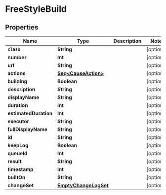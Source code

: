 

# FreeStyleBuild


## Properties

Name | Type | Description | Notes
------------ | ------------- | ------------- | -------------
**`class`** | **String** |  |  [optional]
**number** | **Int** |  |  [optional]
**url** | **String** |  |  [optional]
**actions** | [**Seq&lt;CauseAction&gt;**](CauseAction.md) |  |  [optional]
**building** | **Boolean** |  |  [optional]
**description** | **String** |  |  [optional]
**displayName** | **String** |  |  [optional]
**duration** | **Int** |  |  [optional]
**estimatedDuration** | **Int** |  |  [optional]
**executor** | **String** |  |  [optional]
**fullDisplayName** | **String** |  |  [optional]
**id** | **String** |  |  [optional]
**keepLog** | **Boolean** |  |  [optional]
**queueId** | **Int** |  |  [optional]
**result** | **String** |  |  [optional]
**timestamp** | **Int** |  |  [optional]
**builtOn** | **String** |  |  [optional]
**changeSet** | [**EmptyChangeLogSet**](EmptyChangeLogSet.md) |  |  [optional]



